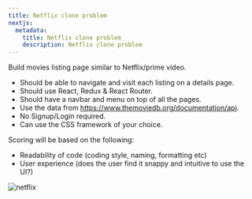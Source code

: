 ```yaml
---
title: Netflix clone problem
nextjs:
  metadata:
    title: Netflix clone problem
    description: Netflix clone problem
---
```


Build movies listing page similar to Netflix/prime video. 
* Should be able to navigate and visit each listing on a details page. 
* Should use React, Redux & React Router.
* Should have a navbar and menu on top of all the pages. 
* Use the data from https://www.themoviedb.org/documentation/api. 
* No Signup/Login required.
* Can use the CSS framework of your choice. 

Scoring will be based on the following:

* Readability of code (coding style, naming, formatting etc)
* User experience (does the user find it snappy and intuitive to use the UI?)


![netflix](https://i.imgur.com/oxDRmLf.png)